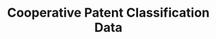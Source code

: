 ---
bigquery: https://console.cloud.google.com/bigquery?p=patents-public-data&d=cpc&page=dataset
citation: '“Cooperative Patent Classification” by the EPO and USPTO, for public use. '
contributors: EPO, USPTO
cost: None
description: Cooperative Patent Classification Data contains the scheme and definitions
  of the Cooperative Patent Classification system for classifying patent documents.
  The CPC is the result of a partnership between the EPO and the USPTO in their joint
  effort to develop a common, internationally compatible classification system for
  technical documents, in particular patent publications, which will be used by both
  offices in the patent granting process
documentation: https://www.cooperativepatentclassification.org/cpcSchemeAndDefinitions
last_edit: Mon, 04 Apr 2022 19:07:06 GMT
location: https://www.cooperativepatentclassification.org/index
maintained_by: USPTO, EPO
schema_fields: '[''residualReferences'', ''residual_references'', ''glossary'', ''limiting_references'',
  ''notAllocatable'', ''title_full'', ''children'', ''level'', ''child_groups'', ''definition'',
  ''childGroups'', ''breakdown_code'', ''sizeCache'', ''informative_references'',
  ''informativeReferences'', ''titlePart'', ''ipcConcordant'', ''applicationReferences'',
  ''title_part'', ''symbol'', ''limitingReferences'', ''dateRevised'', ''breakdownCode'',
  ''parents'', ''titleFull'', ''ipc_concordant'', ''additional_only'', ''application_references'',
  ''not_allocatable'', ''status'', ''date_revised'', ''synonyms'']'
shortname: cooperative_patent_classification
tags:
- patents
- science
title: Cooperative Patent Classification Data
uuid: 984374a7-16e9-4b35-9445-458daceb01bf
---